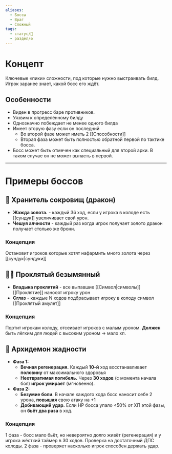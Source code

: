 ```yaml
---
aliases:
  - Боссы
  - Враг
  - Сложный
tags:
  - статус/🌿
  - раздел/⚙
---
```

# Концепт
Ключевые «пики» сложности, под которые нужно выстраивать билд. Игрок заранее знает, какой босс его ждёт.

## Особенности
- Виден в прогресс баре противников.
- Уязвим к определённому билду
- Однозначно побеждает не менее одного билда
- Имеет вторую фазу если он последний
	- Во второй фазе может иметь 2 [[Способности]]
	- Вторая фаза может быть полностью обратной первой по тактике босса.
- Босс может быть отмечен как специальный для второй арки. В таком случае он не может выпасть в первой.

___

# Примеры боссов

## 🐲 Хранитель сокровищ (дракон)
- **Жажда золота.** - каждый 3й ход, если у игрока в колоде есть [[сундук]] увеличивает свой урон.
- **Чешуя алчности** - каждый раз когда игрок получает золото дракон получает столько же брони.
### Концепция
Остановит игроков которые хотят нафармить много золота через [[сундук|сундуки]]

## 🧛‍♂️ Проклятый безымянный
- **Владыка проклятий** - все выпавшие [[Символ|символы]] [[Проклятие]] наносят игроку урон
- **Сглаз** - каждые N ходов подбрасывает игроку в колоду символ [[Проклятый амулет]] 
### Концепция
Портит игрокам колоду, отсеивает игроков с малым уроном.
**Должен** быть лёгким для людей с высоким уроном -> мало хп.

## 👿 Архидемон жадности
- **Фаза 1:**
	- **Вечная регенерация.** Каждый **10-й** ход восстанавливает **половину** от максимального здоровья
	- **Неотвратимая погибель.** Через **30 ходов** (с момента начала боя) **игрок умирает** (мгновенно).
- **Фаза 2:**
	- **Безумие боли**. В начале каждого хода босс наносит себе 2 урона, **повышая** свою атаку на +1
	- **Добивающий удар.** Если HP босса упало <50% от ХП этой фазы, он **бьёт два раза** в ход.
### Концепция
1 фаза - босс мало бьёт, но невероятно долго живёт (регенерация) и у игрока жёсткий таймер в 30 ходов. Проверка на достаточный ДПС колоды.
2 фаза - проверяет насколько игрок способен держать удар.